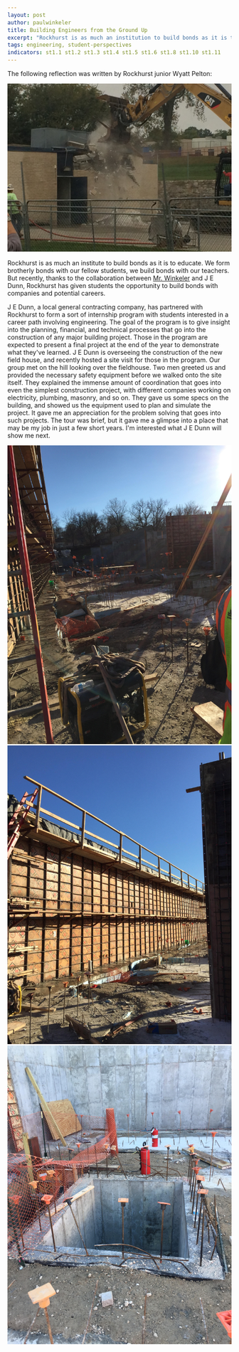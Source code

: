 ```yaml
---
layout: post
author: paulwinkeler
title: Building Engineers from the Ground Up
excerpt: "Rockhurst is as much an institution to build bonds as it is to educate."
tags: engineering, student-perspectives
indicators: st1.1 st1.2 st1.3 st1.4 st1.5 st1.6 st1.8 st1.10 st1.11
---
```


The following reflection was written by Rockhurst junior Wyatt Pelton:

<div class="flex-wrapper">
  <img src="/img/JE Dunn 4.JPG">
</div>

Rockhurst is as much an institute to build bonds as it is to educate. We form brotherly bonds with our fellow students, we build bonds with our teachers. But recently, thanks to the collaboration between [Mr. Winkeler](http://steam.rockhursths.edu/team/paulwinkeler/) and J E Dunn, Rockhurst has given students the opportunity to build bonds with companies and potential careers.


J E Dunn, a local general contracting company, has partnered with Rockhurst to form a sort of internship program with students interested in a career path involving engineering. The goal of the program is to give insight into the planning, financial, and technical processes that go into the construction of any major building project. Those in the program are expected to present a final project at the end of the year to demonstrate what they've learned. J E Dunn is overseeing the construction of the new field house, and recently hosted a site visit for those in the program. Our group met on the hill looking over the fieldhouse. Two men greeted us and provided the necessary safety equipment before we walked onto the site itself. They explained the immense amount of coordination that goes into even the simplest construction project, with different companies working on electricity, plumbing, masonry, and so on. They gave us some specs on the building, and showed us the equipment used to plan and simulate the project. It gave me an appreciation for the problem solving that goes into such projects. The tour was brief, but it gave me a glimpse into a place that may be my job in just a few short years. I'm interested what J E Dunn will show me next.

<div class="flex-wrapper">
  <img src="/img/JE Dunn 1.jpg">
</div>


<div class="flex-wrapper">
  <img src="/img/JE Dunn 2.jpg">
</div>


<div class="flex-wrapper">
  <img src="/img/JE Dunn 3.jpg">
</div>


